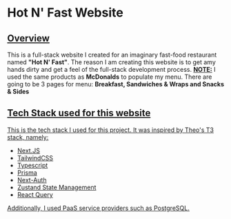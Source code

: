 # Hot N' Fast Website

## <u>Overview</u>

This is a full-stack website I created for an imaginary fast-food restaurant named **"Hot N' Fast"**. The reason I  am creating this website is to get amy hands dirty and get a feel of the full-stack development process. **<u>NOTE:</u>** I used the same products as **McDonalds** to populate my menu. There are going to be 3 pages for menu: **Breakfast, Sandwiches & Wraps and Snacks & Sides**

## <u>Tech Stack used for this website<u>

This is the tech stack I used for this project. It was inspired by Theo's T3 stack, namely: 

- Next.JS
- TailwindCSS
- Typescript
- Prisma
- Next-Auth
- Zustand State Management
- React Query

Additionally, I used PaaS service providers such as PostgreSQL.


<!-- This is a [Next.js](https://nextjs.org/) project bootstrapped with [`create-next-app`](https://github.com/vercel/next.js/tree/canary/packages/create-next-app).

## Getting Started

First, run the development server:

```bash
npm run dev
# or
yarn dev
# or
pnpm dev
# or
bun dev
```

Open [http://localhost:3000](http://localhost:3000) with your browser to see the result.

You can start editing the page by modifying `app/page.tsx`. The page auto-updates as you edit the file.

This project uses [`next/font`](https://nextjs.org/docs/basic-features/font-optimization) to automatically optimize and load Inter, a custom Google Font.

## Learn More

To learn more about Next.js, take a look at the following resources:

- [Next.js Documentation](https://nextjs.org/docs) - learn about Next.js features and API.
- [Learn Next.js](https://nextjs.org/learn) - an interactive Next.js tutorial.

You can check out [the Next.js GitHub repository](https://github.com/vercel/next.js/) - your feedback and contributions are welcome!

## Deploy on Vercel

The easiest way to deploy your Next.js app is to use the [Vercel Platform](https://vercel.com/new?utm_medium=default-template&filter=next.js&utm_source=create-next-app&utm_campaign=create-next-app-readme) from the creators of Next.js.

Check out our [Next.js deployment documentation](https://nextjs.org/docs/deployment) for more details. -->
